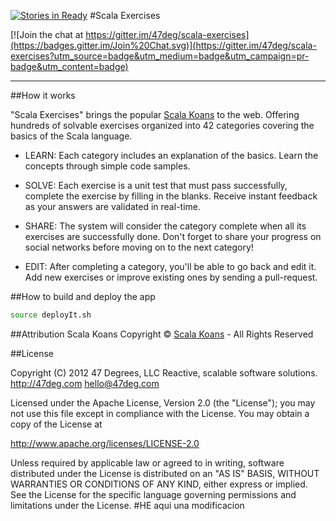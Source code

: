 [![Stories in Ready](https://badge.waffle.io/47deg/scala-exercises.png?label=ready&title=Ready)](https://waffle.io/47deg/scala-exercises)
#Scala Exercises

[![Join the chat at https://gitter.im/47deg/scala-exercises](https://badges.gitter.im/Join%20Chat.svg)](https://gitter.im/47deg/scala-exercises?utm_source=badge&utm_medium=badge&utm_campaign=pr-badge&utm_content=badge)

------------------------

##How it works

"Scala Exercises" brings the popular [Scala Koans](http://www.scalakoans.org/) to the web. Offering hundreds of solvable exercises organized into 42 categories covering the basics of the Scala language.

- LEARN: Each category includes an explanation of the basics. Learn the concepts through simple code samples.

- SOLVE: Each exercise is a unit test that must pass successfully, complete the exercise by filling in the blanks. Receive instant feedback as your answers are validated in real-time.

- SHARE: The system will consider the category complete when all its exercises are successfully done. Don't forget to share your progress on social networks before moving on to the next category!

- EDIT: After completing a category, you'll be able to go back and edit it. Add new exercises or improve existing ones by sending a pull-request.


##How to build and deploy the app

```bash
source deployIt.sh 
```

##Attribution
Scala Koans Copyright © [Scala Koans](http://scalakoans.org) - All Rights Reserved

##License

Copyright (C) 2012 47 Degrees, LLC
Reactive, scalable software solutions.
http://47deg.com
hello@47deg.com

Licensed under the Apache License, Version 2.0 (the "License");
you may not use this file except in compliance with the License.
You may obtain a copy of the License at

http://www.apache.org/licenses/LICENSE-2.0

Unless required by applicable law or agreed to in writing, software
distributed under the License is distributed on an "AS IS" BASIS,
WITHOUT WARRANTIES OR CONDITIONS OF ANY KIND, either express or implied.
See the License for the specific language governing permissions and
limitations under the License.
#HE aqui una modificacion

